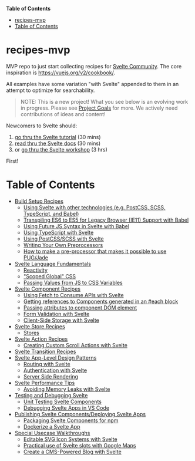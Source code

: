 <!-- START doctoc generated TOC please keep comment here to allow auto update -->
<!-- DON'T EDIT THIS SECTION, INSTEAD RE-RUN doctoc TO UPDATE -->

**Table of Contents**

- [recipes-mvp](#recipes-mvp)
- [Table of Contents](#table-of-contents)

<!-- END doctoc generated TOC please keep comment here to allow auto update -->

# recipes-mvp

MVP repo to just start collecting recipes for [Svelte Community](https://github.com/sveltejs/community). The core inspiration is https://vuejs.org/v2/cookbook/.

All examples have some variation "with Svelte" appended to them in an attempt to optimize for searchability.

> NOTE: This is a new project! What you see below is an evolving work in progress. Please see [Project Goals](https://github.com/svelte-society/recipes-mvp/issues/9) for more. We actively need contributions of ideas and content!

Newcomers to Svelte should:

1. [go thru the Svelte tutorial](https://svelte.dev/tutorial/basics) (30 mins)
2. [read thru the Svelte docs](https://svelte.dev/docs) (30 mins)
3. or [go thru the Svelte workshop](https://svelte-workshop.netlify.app/) (3 hrs)

First!

# Table of Contents

- [Build Setup Recipes](/build-setup.md#build-setup-recipes)
  - [Using Svelte with other technologies (e.g. PostCSS, SCSS, TypeScript, and Babel)](/build-setup.md#using-svelte-with-other-technologies-eg-postcss-scss-typescript-and-babel)
  - [Transpiling ES6 to ES5 for Legacy Browser (IE11) Support with Babel](/build-setup.md#transpiling-es6-to-es5-for-legacy-browser-ie11-support-with-babel)
  - [Using Future JS Syntax in Svelte with Babel](/build-setup.md#using-future-js-syntax-in-svelte-with-babel)
  - [Using TypeScript with Svelte](/build-setup.md#using-typescript-with-svelte)
  - [Using PostCSS/SCSS with Svelte](/build-setup.md#using-postcssscss-with-svelte)
  - [Writing Your Own Preprocessors](/build-setup.md#writing-your-own-preprocessors)
  - [How to make a pre-processor that makes it possible to use PUG/Jade](/build-setup.md#how-to-make-a-pre-processor-that-makes-it-possible-to-use-pugjade)
- [Svelte Language Fundamentals](/language.md#svelte-language-fundamentals)
  - [Reactivity](/language.md#reactivity)
  - ["Scoped Global" CSS](/language.md#scoped-global-css)
  - [Passing Values from JS to CSS Variables](/language.md#passing-values-from-js-to-css-variables)
- [Svelte Component Recipes](/components.md#svelte-component-recipes)
  - [Using Fetch to Consume APIs with Svelte](/components.md#using-fetch-to-consume-apis-with-svelte)
  - [Getting references to Components generated in an #each block](#getting-references-to-components-generated-in-an-each-block)
  - [Passing attributes to component DOM element](#passing-attributes-to-component-dom-element)
  - [Form Validation with Svelte](/components.md#form-validation-with-svelte)
  - [Client-Side Storage with Svelte](/components.md#client-side-storage-with-svelte)
- [Svelte Store Recipes](/stores.md#svelte-store-recipes)
  - [Stores](/stores.md#stores)
- [Svelte Action Recipes](/actions.md#svelte-action-recipes)
  - [Creating Custom Scroll Actions with Svelte](/actions.md#creating-custom-scroll-actions-with-svelte)
- [Svelte Transition Recipes](/transitions.md#svelte-transition-recipes)
- [Svelte App-Level Design Patterns](/design-patterns.md#svelte-app-level-design-patterns)
  - [Routing with Svelte](/design-patterns.md#routing-with-svelte)
  - [Authentication with Svelte](/design-patterns.md#authentication-with-svelte)
  - [Server Side Rendering](/design-patterns.md#server-side-rendering)
- [Svelte Performance Tips](/performance.md#svelte-performance-tips)
  - [Avoiding Memory Leaks with Svelte](/performance.md#avoiding-memory-leaks-with-svelte)
- [Testing and Debugging Svelte](/testing.md#testing-and-debugging-svelte)
  - [Unit Testing Svelte Components](/testing.md#unit-testing-svelte-components)
  - [Debugging Svelte Apps in VS Code](/testing.md#debugging-svelte-apps-in-vs-code)
- [Publishing Svelte Components/Deploying Svelte Apps](/publishing.md#publishing-svelte-componentsdeploying-svelte-apps)
  - [Packaging Svelte Components for npm](/publishing.md#packaging-svelte-components-for-npm)
  - [Dockerize a Svelte App](/publishing.md#dockerize-a-svelte-app)
- [Special Usecase Walkthroughs](/walkthroughs.md#special-usecase-walkthroughs)
  - [Editable SVG Icon Systems with Svelte](/walkthroughs.md#editable-svg-icon-systems-with-svelte)
  - [Practical use of Svelte slots with Google Maps](/walkthroughs.md#practical-use-of-svelte-slots-with-google-maps)
  - [Create a CMS-Powered Blog with Svelte](/walkthroughs.md#create-a-cms-powered-blog-with-svelte)
